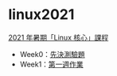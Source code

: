 # linux2021
[2021 年暑期「Linux 核心」課程](https://hackmd.io/@sysprog/linux2021-summer)<br/>
- Week0：[先決測驗題](https://hackmd.io/@HaoYu-Lin/linux2021-quiz)<br/>
- Week1：[第一週作業](https://hackmd.io/@HaoYu-Lin/2021q3Homework1)
